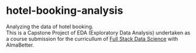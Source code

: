 # hotel-booking-analysis
Analyzing the data of hotel booking.\
This is a Capstone Project of EDA (Exploratory Data Analysis) undertaken as a course submission for the curricullum of [Full Stack Data Science](https://www.almabetter.com/courses/full-stack-data-science) with AlmaBetter.

